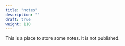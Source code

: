 ```yaml
---
title: "notes"
description: ""
draft: true
weight: 110
---
```

This is a place to store some notes. 
It is not published.